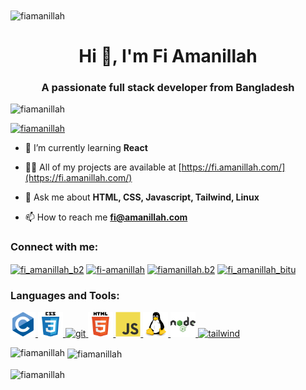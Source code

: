 <img align="center" src="https://i.imghippo.com/files/F893w1726947068.gif" alt="fiamanillah" />
<h1 align="center">Hi 👋, I'm Fi Amanillah</h1>
<h3 align="center">A passionate full stack developer from Bangladesh</h3>

<p align="left"> <img src="https://komarev.com/ghpvc/?username=fiamanillah&label=Profile%20views&color=0e75b6&style=flat" alt="fiamanillah" /> </p>

<p align="left"> <a href="https://github.com/ryo-ma/github-profile-trophy"><img src="https://github-profile-trophy.vercel.app/?username=fiamanillah" alt="fiamanillah" /></a> </p>

- 🌱 I’m currently learning **React**

- 👨‍💻 All of my projects are available at [https://fi.amanillah.com/](https://fi.amanillah.com/)

- 💬 Ask me about **HTML, CSS, Javascript, Tailwind, Linux**

- 📫 How to reach me **fi@amanillah.com**

<h3 align="left">Connect with me:</h3>
<p align="left">
<a href="https://twitter.com/fi_amanillah_b2" target="blank"><img align="center" src="https://raw.githubusercontent.com/rahuldkjain/github-profile-readme-generator/master/src/images/icons/Social/twitter.svg" alt="fi_amanillah_b2" height="30" width="40" /></a>
<a href="https://linkedin.com/in/fi-amanillah" target="blank"><img align="center" src="https://raw.githubusercontent.com/rahuldkjain/github-profile-readme-generator/master/src/images/icons/Social/linked-in-alt.svg" alt="fi-amanillah" height="30" width="40" /></a>
<a href="https://fb.com/fiamanillah.b2" target="blank"><img align="center" src="https://raw.githubusercontent.com/rahuldkjain/github-profile-readme-generator/master/src/images/icons/Social/facebook.svg" alt="fiamanillah.b2" height="30" width="40" /></a>
<a href="https://instagram.com/fi_amanillah_bitu" target="blank"><img align="center" src="https://raw.githubusercontent.com/rahuldkjain/github-profile-readme-generator/master/src/images/icons/Social/instagram.svg" alt="fi_amanillah_bitu" height="30" width="40" /></a>
</p>

<h3 align="left">Languages and Tools:</h3>
<p align="left"> <a href="https://www.cprogramming.com/" target="_blank" rel="noreferrer"> <img src="https://raw.githubusercontent.com/devicons/devicon/master/icons/c/c-original.svg" alt="c" width="40" height="40"/> </a> <a href="https://www.w3schools.com/css/" target="_blank" rel="noreferrer"> <img src="https://raw.githubusercontent.com/devicons/devicon/master/icons/css3/css3-original-wordmark.svg" alt="css3" width="40" height="40"/> </a> <a href="https://git-scm.com/" target="_blank" rel="noreferrer"> <img src="https://www.vectorlogo.zone/logos/git-scm/git-scm-icon.svg" alt="git" width="40" height="40"/> </a> <a href="https://www.w3.org/html/" target="_blank" rel="noreferrer"> <img src="https://raw.githubusercontent.com/devicons/devicon/master/icons/html5/html5-original-wordmark.svg" alt="html5" width="40" height="40"/> </a> <a href="https://developer.mozilla.org/en-US/docs/Web/JavaScript" target="_blank" rel="noreferrer"> <img src="https://raw.githubusercontent.com/devicons/devicon/master/icons/javascript/javascript-original.svg" alt="javascript" width="40" height="40"/> </a> <a href="https://www.linux.org/" target="_blank" rel="noreferrer"> <img src="https://raw.githubusercontent.com/devicons/devicon/master/icons/linux/linux-original.svg" alt="linux" width="40" height="40"/> </a> <a href="https://nodejs.org" target="_blank" rel="noreferrer"> <img src="https://raw.githubusercontent.com/devicons/devicon/master/icons/nodejs/nodejs-original-wordmark.svg" alt="nodejs" width="40" height="40"/> </a> <a href="https://tailwindcss.com/" target="_blank" rel="noreferrer"> <img src="https://www.vectorlogo.zone/logos/tailwindcss/tailwindcss-icon.svg" alt="tailwind" width="40" height="40"/> </a> </p>

<p><img align="left" src="https://github-readme-stats.vercel.app/api/top-langs?username=fiamanillah&show_icons=true&locale=en&layout=compact" alt="fiamanillah" /></p>

<p>&nbsp;<img align="center" src="https://github-readme-stats.vercel.app/api?username=fiamanillah&show_icons=true&locale=en" alt="fiamanillah" /></p>

<p><img align="center" src="https://github-readme-streak-stats.herokuapp.com/?user=fiamanillah&" alt="fiamanillah" /></p>
